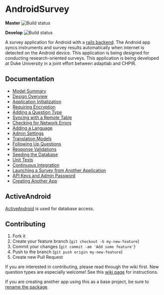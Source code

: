 AndroidSurvey
=============
**Master**
![Build status](https://travis-ci.org/mnipper/AndroidSurvey.png?branch=master)

**Develop**
![Build status](https://travis-ci.org/mnipper/AndroidSurvey.png?branch=develop)

A survey application for Android with a [rails backend](https://github.com/mnipper/rails_survey).  The Android app syncs instruments and survey results automatically when internet is detected on the Android device.  This application is being designed for conducting research-oriented surveys.  This application is being developed at Duke University in a joint effort between adaptlab and CHPIR.

## Documentation
* [Model Summary](https://github.com/mnipper/AndroidSurvey/wiki/Model-summary)
* [Design Overview](https://github.com/mnipper/AndroidSurvey/wiki/Design-Overview)
* [Application Initialization](https://github.com/mnipper/AndroidSurvey/wiki/Application-Initialization)
* [Requiring Encryption](https://github.com/mnipper/AndroidSurvey/wiki/Requiring-Encryption)
* [Adding a Question Type](https://github.com/mnipper/AndroidSurvey/wiki/Adding-a-Question-Type)
* [Syncing with a Remote Table](https://github.com/mnipper/AndroidSurvey/wiki/Syncing-with-Remote-Tables)
* [Checking for Network Errors](https://github.com/mnipper/AndroidSurvey/wiki/Checking-For-Network-Errors)
* [Adding a Language](https://github.com/mnipper/AndroidSurvey/wiki/Adding-a-Language)
* [Admin Settings](https://github.com/mnipper/AndroidSurvey/wiki/Admin-Settings)
* [Translation Models](https://github.com/mnipper/AndroidSurvey/wiki/Translation-Models)
* [Following Up Questions](https://github.com/mnipper/AndroidSurvey/wiki/Following-Up-Questions)
* [Response Validations](https://github.com/mnipper/AndroidSurvey/wiki/Response-Validations)
* [Seeding the Database](https://github.com/mnipper/AndroidSurvey/wiki/Seeding-the-Database)
* [Unit Tests](https://github.com/mnipper/AndroidSurvey/wiki/Unit-Tests)
* [Continuous Integration](https://github.com/mnipper/AndroidSurvey/wiki/Continuous-Integration)
* [Launching a Survey from Another Application](https://github.com/mnipper/AndroidSurvey/wiki/Launching-a-Survey-from-another-Application)
* [API Keys and Admin Password](https://github.com/mnipper/AndroidSurvey/wiki/API-Keys-and-Admin-Password)
* [Creating Another App](https://github.com/mnipper/AndroidSurvey/wiki/Creating-Another-App)

## ActiveAndroid
[ActiveAndroid](https://github.com/pardom/ActiveAndroid) is used for database access.

## Contributing

1. Fork it
2. Create your feature branch (`git checkout -b my-new-feature`)
3. Commit your changes (`git commit -am 'Add some feature'`)
4. Push to the branch (`git push origin my-new-feature`)
5. Create new Pull Request

If you are interested in contributing, please read through the wiki first.  New question types are especially welcome!  See this [wiki page](https://github.com/mnipper/AndroidSurvey/wiki/Adding-a-Question-Type) for instructions.

If you are creating another app using this as a base project, be sure to [rename the package](https://github.com/mnipper/AndroidSurvey/wiki/Creating-Another-App).
